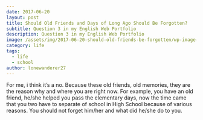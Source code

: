 ```yaml
---
date: 2017-06-20
layout: post
title: Should Old Friends and Days of Long Ago Should Be Forgotten?
subtitle: Question 3 in my English Web Portfolio
description: Question 3 in my English Web Portfolio
image: /assets/img/2017-06-20-should-old-friends-be-forgotten/wp-image-40104958.webp
category: life
tags:
  - life
  - school
author: lonewanderer27
---
```


For me, i think it’s a no. Because these old friends, old memories, they are the reason why and where you are right now. For example, you have an old friend, he/she helped you pass the elementary days, now the time came that you two have to separate of school in High School because of various reasons. You should not forget him/her and what did he/she do to you.